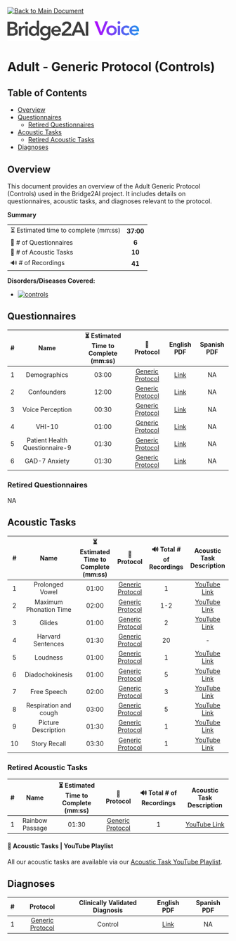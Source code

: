 [![Back to Main Document](https://img.shields.io/badge/back%20to%20main%20document-8A2BE2)](../../README.md)

<img src="../../images/B2AI%20Logo.png" alt="Bridge2AI Voice Logo" width="300"/>

# Adult - Generic Protocol (Controls)

## Table of Contents

- [Overview](#overview)
- [Questionnaires](#questionnaires)
    - [Retired Questionnaires](#retired-questionnaires)
- [Acoustic Tasks](#acoustic-tasks)
    - [Retired Acoustic Tasks](#retired-acoustic-tasks)
- [Diagnoses](#diagnoses)

## Overview

This document provides an overview of the Adult Generic Protocol (Controls) used in the Bridge2AI project. It includes details on questionnaires, acoustic tasks, and diagnoses relevant to the protocol.

**Summary**

| | |
| :--- | :---: |
| ⏳ Estimated time to complete (mm:ss) | **37:00** |
| 📕 # of Questionnaires | **6** |
| 🎤 # of Acoustic Tasks | **10** |
| 🔊 # of Recordings | **41** |

**Disorders/Diseases Covered:**
- [![controls](https://img.shields.io/badge/controls-8A2BE2)](../../data/en-us/Diagnosis%20-%20PDFs/Generic/D%20-%20Control.pdf)

## Questionnaires

| # | Name | ⏳ Estimated Time to Complete (mm:ss) | 📓 Protocol | English PDF | Spanish PDF |
| :---: | :---: | :---: | :---: | :---: | :---: |
| 1 | Demographics | 03:00 |[Generic Protocol](Generic%20Protocol%20(Controls).md) | [Link](../../data/en-us/Questionnaire%20-%20PDFs/Generic/Q%20-%20Generic%20-%20Demographics.pdf) | NA |
| 2 | Confounders | 12:00 | [Generic Protocol](Generic%20Protocol%20(Controls).md) | [Link](../../data/en-us/Questionnaire%20-%20PDFs/Generic/Q%20-%20Generic%20-%20Confounders.pdf) | NA |
| 3 | Voice Perception | 00:30 | [Generic Protocol](Generic%20Protocol%20(Controls).md) | [Link](../../data/en-us/Questionnaire%20-%20PDFs/Generic/Q%20-%20Generic%20-%20Voice%20Perception.pdf) | NA |
| 4 | VHI-10 | 01:00 | [Generic Protocol](Generic%20Protocol%20(Controls).md) | [Link](../../data/en-us/Questionnaire%20-%20PDFs/Generic/Q%20-%20Generic%20-%20VHI-10.pdf) | NA |
| 5 | Patient Health Questionnaire-9 | 01:30 | [Generic Protocol](Generic%20Protocol%20(Controls).md) | [Link](../../data/en-us/Questionnaire%20-%20PDFs/Generic/Q%20-%20Generic%20-%20PHQ-9.pdf) | NA |
| 6 | GAD-7 Anxiety | 01:30 | [Generic Protocol](Generic%20Protocol%20(Controls).md) | [Link](../../data/en-us/Questionnaire%20-%20PDFs/Generic/Q%20-%20Generic%20-%20GAD-7%20Anxiety.pdf) | NA |

### Retired Questionnaires

NA

## Acoustic Tasks

| # | Name | ⏳ Estimated Time to Complete (mm:ss) | 📓 Protocol | 🔊 Total # of Recordings | Acoustic Task Description |
| :---: | :---: | :---: | :---: | :---: | :---: |
| 1 | Prolonged Vowel | 01:00 | [Generic Protocol](Generic%20Protocol%20(Controls).md) | 1 | [YouTube Link](https://www.youtube.com/watch?v=ZanjPvWkB3M) |
| 2 | Maximum Phonation Time | 02:00 | [Generic Protocol](Generic%20Protocol%20(Controls).md) | 1-2 | [YouTube Link](https://www.youtube.com/watch?v=1limRFPAtPE) |
| 3 | Glides | 01:00 | [Generic Protocol](Generic%20Protocol%20(Controls).md) | 2 | [YouTube Link](https://www.youtube.com/watch?v=xKBYdkwEOvU)|
| 4 | Harvard Sentences | 01:30 | [Generic Protocol](Generic%20Protocol%20(Controls).md) | 20 | - |
| 5 | Loudness | 01:00 | [Generic Protocol](Generic%20Protocol%20(Controls).md) | 1 | [YouTube Link](https://www.youtube.com/watch?v=5ssCSqZPb7Y) |
| 6 | Diadochokinesis | 01:00 | [Generic Protocol](Generic%20Protocol%20(Controls).md) | 5 | [YouTube Link](https://www.youtube.com/watch?v=RlY5KMXtZ4o) |
| 7 | Free Speech | 02:00 | [Generic Protocol](Generic%20Protocol%20(Controls).md) | 3 | [YouTube Link](https://www.youtube.com/watch?v=FqK0WeGCAzg) |
| 8 | Respiration and cough | 03:00 | [Generic Protocol](Generic%20Protocol%20(Controls).md) | 5 | [YouTube Link](https://www.youtube.com/watch?v=Yb4bMj18Iqg) |
| 9 | Picture Description | 01:30 | [Generic Protocol](Generic%20Protocol%20(Controls).md) | 1 | [YouTube Link](https://www.youtube.com/watch?v=abjWJEN6jf8) |
| 10 | Story Recall | 03:30 | [Generic Protocol](Generic%20Protocol%20(Controls).md) | 1 | [YouTube Link](https://www.youtube.com/watch?v=cfkU-N5tWe4) |

### Retired Acoustic Tasks

| # | Name | ⏳ Estimated Time to Complete (mm:ss) | 📓 Protocol | 🔊 Total # of Recordings | Acoustic Task Description |
| :---: | :---: | :---: | :---: | :---: | :---: |
| 1 | Rainbow Passage | 01:30 | [Generic Protocol](Generic%20Protocol%20(Controls).md) | 1 | [YouTube Link](https://www.youtube.com/watch?v=Syq_ryCNQKQ) |

#### 🎤 Acoustic Tasks | YouTube Playlist

All our acoustic tasks are available via our [Acoustic Task YouTube Playlist](https://youtube.com/playlist?list=PL72MPaFiuoRY66W7QsZ1_IeBwNosOzeap&si=9nr51lsmEYUncRMN).

## Diagnoses

| # | Protocol | Clinically Validated Diagnosis | English PDF | Spanish PDF |
| :---: | :---: | :---: | :---: | :---: |
| 1 | [Generic Protocol](Generic%20Protocol%20(Controls).md) | Control | [Link](../../data/en-us/Diagnosis%20-%20PDFs/Generic/D%20-%20Control.pdf) | NA |